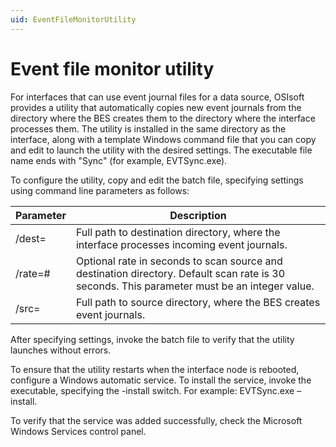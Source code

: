 ```yaml
---
uid: EventFileMonitorUtility
---
```


# Event file monitor utility

For interfaces that can use event journal files for a data source, OSIsoft provides a utility that automatically copies new event journals from the directory where the BES creates them to the directory where the interface processes them.
The utility is installed in the same directory as the interface, along with a template Windows command file that you can copy and edit to launch the utility with the desired settings. The executable file name ends with "Sync" (for example, EVTSync.exe).

To configure the utility, copy and edit the batch file, specifying settings using command line parameters as follows:

| Parameter | Description |
| --------- | ----------- |
| /dest=<path> | Full path to destination directory, where the interface processes incoming event journals. |
| /rate=# | Optional rate in seconds to scan source and destination directory. Default scan rate is 30 seconds. This parameter must be an integer value. |
| /src=<path> | Full path to source directory, where the BES creates event journals. |

After specifying settings, invoke the batch file to verify that the utility launches without errors.

To ensure that the utility restarts when the interface node is rebooted, configure a Windows automatic service. To install the service, invoke the executable, specifying the -install switch. For example: EVTSync.exe –install.

To verify that the service was added successfully, check the Microsoft Windows Services control panel.
